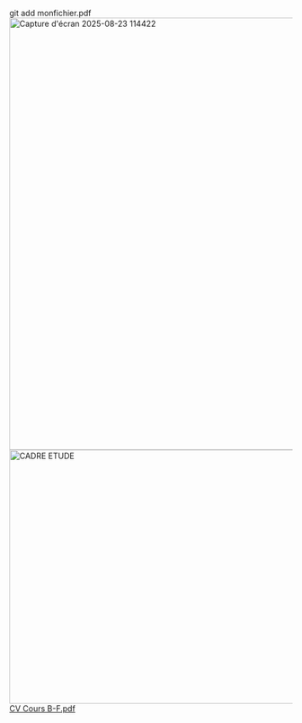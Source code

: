 git add monfichier.pdf<img width="1360" height="768" alt="Capture d'écran 2025-08-23 114422" src="https://github.com/user-attachments/assets/7d7511d5-daed-41b3-b023-b4070d979f99" />
<img width="667" height="451" alt="CADRE ETUDE" src="https://github.com/user-attachments/assets/b30ba173-0c60-4fa4-b6ac-ec2dd153102e" />
[CV Cours B-F.pdf](https://github.com/user-attachments/files/22658799/CV.Cours.B-F.pdf)

